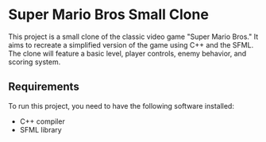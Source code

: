 # Super Mario Bros Small Clone

This project is a small clone of the classic video game "Super Mario Bros." It aims to recreate a simplified version of the game using C++ and the SFML. The clone will feature a basic level, player controls, enemy behavior, and scoring system.

## Requirements

To run this project, you need to have the following software installed:

- C++ compiler
- SFML library

